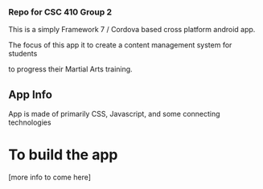 ### Repo for CSC 410 Group 2 ###

This is a simply Framework 7 / Cordova based cross platform android app.

The focus of this app it to create a content management system for students 

to progress their Martial Arts training.

## App Info ##

App is made of primarily CSS, Javascript, and some connecting technologies

# To build the app #

[more info to come here]